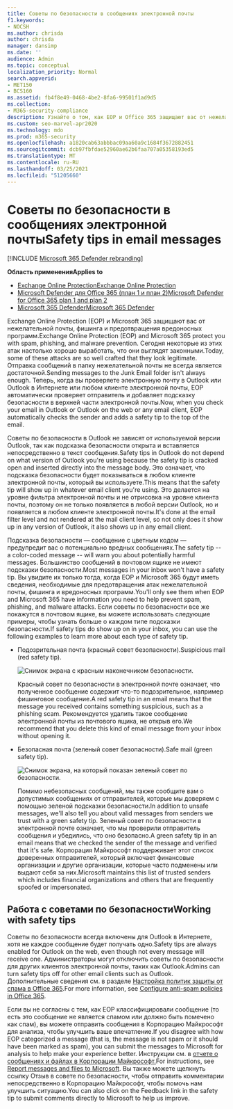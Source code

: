```yaml
---
title: Советы по безопасности в сообщениях электронной почты
f1.keywords:
- NOCSH
ms.author: chrisda
author: chrisda
manager: dansimp
ms.date: ''
audience: Admin
ms.topic: conceptual
localization_priority: Normal
search.appverid:
- MET150
- BCS160
ms.assetid: fb4f8e49-0468-4be2-8fa6-99501f1ad9d5
ms.collection:
- M365-security-compliance
description: Узнайте о том, как EOP и Office 365 защищают вас от нежелательной почты, фишинга и защиты от вредоносных программ, добавив совет по безопасности в верхней части электронной почты.
ms.custom: seo-marvel-apr2020
ms.technology: mdo
ms.prod: m365-security
ms.openlocfilehash: a1820cab63abbbac09aa60a9c1684f3672882451
ms.sourcegitcommit: dcb97fbfdae52960ae62b6faa707a05358193ed5
ms.translationtype: MT
ms.contentlocale: ru-RU
ms.lasthandoff: 03/25/2021
ms.locfileid: "51205660"
---
```

# <a name="safety-tips-in-email-messages"></a><span data-ttu-id="997f0-103">Советы по безопасности в сообщениях электронной почты</span><span class="sxs-lookup"><span data-stu-id="997f0-103">Safety tips in email messages</span></span>

[!INCLUDE [Microsoft 365 Defender rebranding](../includes/microsoft-defender-for-office.md)]

<span data-ttu-id="997f0-104">**Область применения**</span><span class="sxs-lookup"><span data-stu-id="997f0-104">**Applies to**</span></span>
- [<span data-ttu-id="997f0-105">Exchange Online Protection</span><span class="sxs-lookup"><span data-stu-id="997f0-105">Exchange Online Protection</span></span>](exchange-online-protection-overview.md)
- [<span data-ttu-id="997f0-106">Microsoft Defender для Office 365 (план 1 и план 2)</span><span class="sxs-lookup"><span data-stu-id="997f0-106">Microsoft Defender for Office 365 plan 1 and plan 2</span></span>](defender-for-office-365.md)
- [<span data-ttu-id="997f0-107">Microsoft 365 Defender</span><span class="sxs-lookup"><span data-stu-id="997f0-107">Microsoft 365 Defender</span></span>](../defender/microsoft-365-defender.md)

<span data-ttu-id="997f0-108">Exchange Online Protection (EOP) и Microsoft 365 защищают вас от нежелательной почты, фишинга и предотвращения вредоносных программ.</span><span class="sxs-lookup"><span data-stu-id="997f0-108">Exchange Online Protection (EOP) and Microsoft 365 protect you with spam, phishing, and malware prevention.</span></span> <span data-ttu-id="997f0-109">Сегодня некоторые из этих атак настолько хорошо выработать, что они выглядят законными.</span><span class="sxs-lookup"><span data-stu-id="997f0-109">Today, some of these attacks are so well crafted that they look legitimate.</span></span> <span data-ttu-id="997f0-110">Отправка сообщений в папку нежелательной почты не всегда является достаточной.</span><span class="sxs-lookup"><span data-stu-id="997f0-110">Sending messages to the Junk Email folder isn't always enough.</span></span> <span data-ttu-id="997f0-111">Теперь, когда вы проверяете электронную почту в Outlook или Outlook в Интернете или любом клиенте электронной почты, EOP автоматически проверяет отправитель и добавляет подсказку безопасности в верхней части электронной почты.</span><span class="sxs-lookup"><span data-stu-id="997f0-111">Now, when you check your email in Outlook or Outlook on the web or any email client, EOP automatically checks the sender and adds a safety tip to the top of the email.</span></span>

<span data-ttu-id="997f0-112">Советы по безопасности в Outlook не зависят от используемой версии Outlook, так как подсказка безопасности открыта и вставляется непосредственно в текст сообщения.</span><span class="sxs-lookup"><span data-stu-id="997f0-112">Safety tips in Outlook do not depend on what version of Outlook you're using because the safety tip is cracked open and inserted directly into the message body.</span></span> <span data-ttu-id="997f0-113">Это означает, что подсказка безопасности будет показываться в любом клиенте электронной почты, который вы используете.</span><span class="sxs-lookup"><span data-stu-id="997f0-113">This means that the safety tip will show up in whatever email client you're using.</span></span> <span data-ttu-id="997f0-114">Это делается на уровне фильтра электронной почты и не отрисовка на уровне клиента почты, поэтому он не только появляется в любой версии Outlook, но и появляется в любом клиенте электронной почты.</span><span class="sxs-lookup"><span data-stu-id="997f0-114">It's done at the email filter level and not rendered at the mail client level, so not only does it show up in any version of Outlook, it also shows up in any email client.</span></span>

<span data-ttu-id="997f0-115">Подсказка безопасности — сообщение с цветным кодом — предупредит вас о потенциально вредных сообщениях.</span><span class="sxs-lookup"><span data-stu-id="997f0-115">The safety tip -- a color-coded message -- will warn you about potentially harmful messages.</span></span> <span data-ttu-id="997f0-116">Большинство сообщений в почтовом ящике не имеют подсказки безопасности.</span><span class="sxs-lookup"><span data-stu-id="997f0-116">Most messages in your inbox won't have a safety tip.</span></span> <span data-ttu-id="997f0-117">Вы увидите их только тогда, когда EOP и Microsoft 365 будут иметь сведения, необходимые для предотвращения атак нежелательной почты, фишинга и вредоносных программ.</span><span class="sxs-lookup"><span data-stu-id="997f0-117">You'll only see them when EOP and Microsoft 365 have information you need to help prevent spam, phishing, and malware attacks.</span></span> <span data-ttu-id="997f0-118">Если советы по безопасности все же покажутся в почтовом ящике, вы можете использовать следующие примеры, чтобы узнать больше о каждом типе подсказки безопасности.</span><span class="sxs-lookup"><span data-stu-id="997f0-118">If safety tips do show up on in your inbox, you can use the following examples to learn more about each type of safety tip.</span></span>

- <span data-ttu-id="997f0-119">Подозрительная почта (красный совет безопасности).</span><span class="sxs-lookup"><span data-stu-id="997f0-119">Suspicious mail (red safety tip).</span></span>

    ![Снимок экрана с красным наконечником безопасности.](../../media/5078a0be-e556-44a1-b169-09d780d26898.png)

    <span data-ttu-id="997f0-121">Красный совет по безопасности в электронной почте означает, что полученное сообщение содержит что-то подозрительное, например фишинговое сообщение.</span><span class="sxs-lookup"><span data-stu-id="997f0-121">A red safety tip in an email means that the message you received contains something suspicious, such as a phishing scam.</span></span> <span data-ttu-id="997f0-122">Рекомендуется удалить такое сообщение электронной почты из почтового ящика, не открыв его.</span><span class="sxs-lookup"><span data-stu-id="997f0-122">We recommend that you delete this kind of email message from your inbox without opening it.</span></span>

- <span data-ttu-id="997f0-123">Безопасная почта (зеленый совет безопасности).</span><span class="sxs-lookup"><span data-stu-id="997f0-123">Safe mail (green safety tip).</span></span>

    ![Снимок экрана, на который показан зеленый совет по безопасности.](../../media/acbc11d0-f626-4848-9fbf-66eeeda3f803.png)

    <span data-ttu-id="997f0-125">Помимо небезопасных сообщений, мы также сообщите вам о допустимых сообщениях от отправителей, которые мы доверяем с помощью зеленой подсказки безопасности.</span><span class="sxs-lookup"><span data-stu-id="997f0-125">In addition to unsafe messages, we'll also tell you about valid messages from senders we trust with a green safety tip.</span></span> <span data-ttu-id="997f0-126">Зеленый совет по безопасности в электронной почте означает, что мы проверили отправитель сообщения и убедились, что оно безопасно.</span><span class="sxs-lookup"><span data-stu-id="997f0-126">A green safety tip in an email means that we checked the sender of the message and verified that it's safe.</span></span> <span data-ttu-id="997f0-127">Корпорация Майкрософт поддерживает этот список доверенных отправителей, который включает финансовые организации и другие организации, которые часто подменены или выдают себя за них.</span><span class="sxs-lookup"><span data-stu-id="997f0-127">Microsoft maintains this list of trusted senders which includes financial organizations and others that are frequently spoofed or impersonated.</span></span>

## <a name="working-with-safety-tips"></a><span data-ttu-id="997f0-128">Работа с советами по безопасности</span><span class="sxs-lookup"><span data-stu-id="997f0-128">Working with safety tips</span></span>

<span data-ttu-id="997f0-129">Советы по безопасности всегда включены для Outlook в Интернете, хотя не каждое сообщение будет получать одно.</span><span class="sxs-lookup"><span data-stu-id="997f0-129">Safety tips are always enabled for Outlook on the web, even though not every message will receive one.</span></span> <span data-ttu-id="997f0-130">Администраторы могут отключить советы по безопасности для других клиентов электронной почты, таких как Outlook.</span><span class="sxs-lookup"><span data-stu-id="997f0-130">Admins can turn safety tips off for other email clients such as Outlook.</span></span> <span data-ttu-id="997f0-131">Дополнительные сведения см. в разделе [Настройка политик защиты от спама в Office 365](configure-your-spam-filter-policies.md).</span><span class="sxs-lookup"><span data-stu-id="997f0-131">For more information, see [Configure anti-spam policies in Office 365](configure-your-spam-filter-policies.md).</span></span>

<span data-ttu-id="997f0-132">Если вы не согласны с тем, как EOP классифицировали сообщение (то есть это сообщение не является спамом или должно быть помечено как спам), вы можете отправить сообщения в Корпорацию Майкрософт для анализа, чтобы улучшить ваше впечатление.</span><span class="sxs-lookup"><span data-stu-id="997f0-132">If you disagree with how EOP categorized a message (that is, the message is not spam or it should have been marked as spam), you can submit the messages to Microsoft for analysis to help make your experience better.</span></span> <span data-ttu-id="997f0-133">Инструкции см. в [отчете о сообщениях и файлах в Корпорации Майкрософт.](report-junk-email-messages-to-microsoft.md)</span><span class="sxs-lookup"><span data-stu-id="997f0-133">For instructions, see [Report messages and files to Microsoft](report-junk-email-messages-to-microsoft.md).</span></span> <span data-ttu-id="997f0-134">Вы также можете щелкнуть ссылку Отзыв в совете по безопасности, чтобы отправить комментарии непосредственно в Корпорацию Майкрософт, чтобы помочь нам улучшить ситуацию.</span><span class="sxs-lookup"><span data-stu-id="997f0-134">You can also click on the Feedback link in the safety tip to submit comments directly to Microsoft to help us improve.</span></span>
